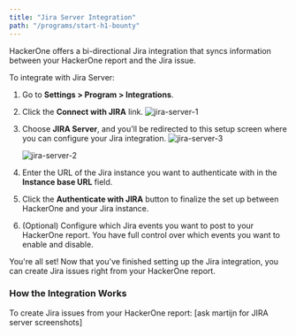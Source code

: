 ```yaml
---
title: "Jira Server Integration"
path: "/programs/start-h1-bounty"
---
```


HackerOne offers a bi-directional Jira integration that syncs information between your HackerOne report and the Jira issue.

To integrate with Jira Server: 
1. Go to **Settings > Program > Integrations**.
2. Click the **Connect with JIRA** link.
   ![jira-server-1](https://github.com/Hacker0x01/docs.hackerone.com/blob/master/docs/programs/images/jira-server-1.png?raw=true)

3. Choose **JIRA Server**, and you'll be redirected to this setup screen where you can configure your Jira integration.
   ![jira-server-3](https://github.com/Hacker0x01/docs.hackerone.com/blob/master/docs/programs/images/jira-server-3.png?raw=true)
   
   ![jira-server-2](https://github.com/Hacker0x01/docs.hackerone.com/blob/master/docs/programs/images/jira-server-2.png?raw=true)

4. Enter the URL of the Jira instance you want to authenticate with in the **Instance base URL** field. 
5. Click the **Authenticate with JIRA** button to finalize the set up between HackerOne and your Jira instance.  
6. (Optional) Configure which Jira events you want to post to your HackerOne report. You have full control over which events you want to enable and disable.

You're all set! Now that you've finished setting up the Jira integration, you can create Jira issues right from your HackerOne report.

### How the Integration Works

To create Jira issues from your HackerOne report:
[ask martijn for JIRA server screenshots]
